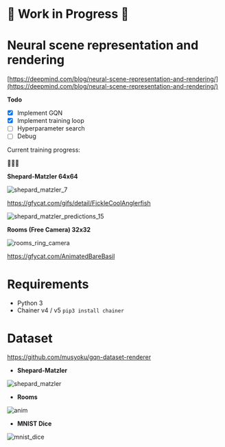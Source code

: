 # :construction: Work in Progress :construction:

# Neural scene representation and rendering

[https://deepmind.com/blog/neural-scene-representation-and-rendering/](https://deepmind.com/blog/neural-scene-representation-and-rendering/)

**Todo**

- [x] Implement GQN
- [x] Implement training loop
- [ ] Hyperparameter search
- [ ] Debug

Current training progress:

:thinking::thinking::thinking:

**Shepard-Matzler 64x64**

![shepard_matzler_7](https://thumbs.gfycat.com/FickleCoolAnglerfish-size_restricted.gif)

https://gfycat.com/gifs/detail/FickleCoolAnglerfish

![shepard_matzler_predictions_15](https://user-images.githubusercontent.com/15250418/48316880-935b8c00-e62c-11e8-8f03-313cc0135b01.png)

**Rooms (Free Camera) 32x32**

![rooms_ring_camera](https://thumbs.gfycat.com/AnimatedBareBasil-size_restricted.gif)

https://gfycat.com/AnimatedBareBasil


# Requirements

- Python 3
- Chainer v4 / v5
    `pip3 install chainer`

# Dataset

https://github.com/musyoku/gqn-dataset-renderer

- **Shepard-Matzler**

![shepard_matzler](https://user-images.githubusercontent.com/15250418/47383748-53496d80-d740-11e8-8db8-e7a25bd1ad5c.gif)

- **Rooms**

![anim](https://user-images.githubusercontent.com/15250418/47347087-7e54a280-d6e9-11e8-93db-47dd2b4efaea.gif)

- **MNIST Dice**

![mnist_dice](https://user-images.githubusercontent.com/15250418/47478271-e4653500-d863-11e8-8d26-1b61cc34cc3b.gif)

